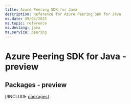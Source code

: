 ```yaml
---
title: Azure Peering SDK for Java
description: Reference for Azure Peering SDK for Java
ms.date: 09/04/2025
ms.topic: reference
ms.devlang: java
ms.service: peering
---
```

# Azure Peering SDK for Java - preview
## Packages - preview
[!INCLUDE [packages](peering-index.md)]